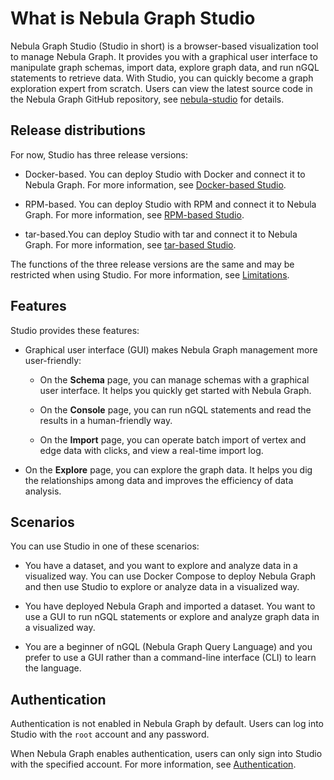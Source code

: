 # What is Nebula Graph Studio

Nebula Graph Studio (Studio in short) is a browser-based visualization tool to manage Nebula Graph. It provides you with a graphical user interface to manipulate graph schemas, import data, explore graph data, and run nGQL statements to retrieve data. With Studio, you can quickly become a graph exploration expert from scratch. Users can view the latest source code in the Nebula Graph GitHub repository, see [nebula-studio](https://github.com/vesoft-inc/nebula-studio) for details.

## Release distributions

For now, Studio has three release versions:

- Docker-based. You can deploy Studio with Docker and connect it to Nebula Graph. For more information, see [Docker-based Studio](../deploy-connect/st-ug-deploy.md).

- RPM-based. You can deploy Studio with RPM and connect it to Nebula Graph. For more information, see [RPM-based Studio](../deploy-connect/st-ug-deploy.md).

- tar-based.You can deploy Studio with tar and connect it to Nebula Graph. For more information, see [tar-based Studio](../deploy-connect/st-ug-deploy.md).

The functions of the three release versions are the same and may be restricted when using Studio. For more information, see [Limitations](../about-studio/st-ug-limitations.md).

## Features

Studio provides these features:

- Graphical user interface (GUI) makes Nebula Graph management more user-friendly:

   - On the **Schema** page, you can manage schemas with a graphical user interface. It helps you quickly get started with Nebula Graph.

   - On the **Console** page, you can run nGQL statements and read the results in a human-friendly way.

   - On the **Import** page, you can operate batch import of vertex and edge data with clicks, and view a real-time import log.

- On the **Explore** page, you can explore the graph data. It helps you dig the relationships among data and improves the efficiency of data analysis.

## Scenarios

You can use Studio in one of these scenarios:

- You have a dataset, and you want to explore and analyze data in a visualized way. You can use Docker Compose to deploy Nebula Graph and then use Studio to explore or analyze data in a visualized way.  

- You have deployed Nebula Graph and imported a dataset. You want to use a GUI to run nGQL statements or explore and analyze graph data in a visualized way.  

- You are a beginner of nGQL (Nebula Graph Query Language) and you prefer to use a GUI rather than a command-line interface (CLI) to learn the language.  

## Authentication
<!--
For Studio on Cloud, only the instance creator and the Nebula Graph Cloud Service accounts that are authorized to manipulate data in Nebula Graph can connect to Studio. For more information, see [Nebula Graph Cloud Service User Guide](https://cloud-docs.nebula-cloud.io/en/posts/toc/dbaas-ug-toc/).
-->

Authentication is not enabled in Nebula Graph by default. Users can log into Studio with the `root` account and any password.

When Nebula Graph enables authentication, users can only sign into Studio with the specified account. For more information, see [Authentication](../../7.data-security/1.authentication/1.authentication.md).
